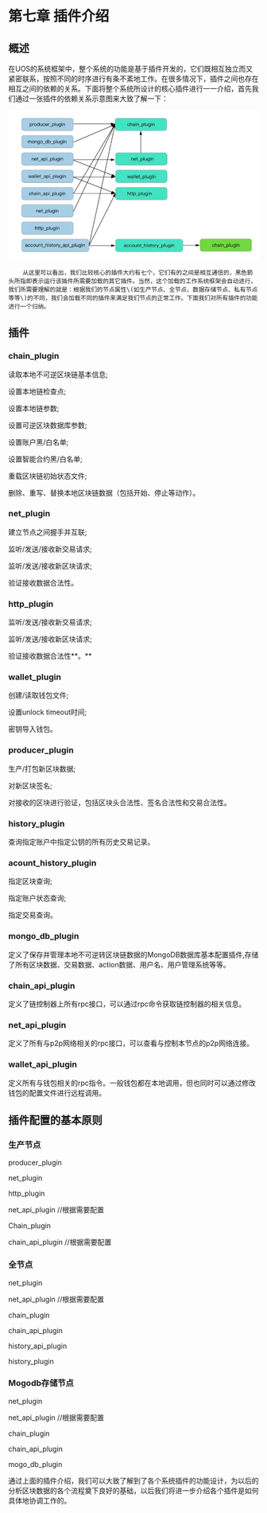 # 第七章 插件介绍

## 概述

在UOS的系统框架中，整个系统的功能是基于插件开发的，它们既相互独立而又紧密联系，按照不同的时序进行有条不紊地工作。在很多情况下，插件之间也存在相互之间的依赖的关系。下面将整个系统所设计的核心插件进行一一介绍，首先我们通过一张插件的依赖关系示意图来大致了解一下：

![&#x63D2;&#x4EF6;](.gitbook/assets/plugins.png)

        从这里可以看出，我们比较核心的插件大约有七个，它们有的之间是相互通信的，黑色箭头所指即表示运行该插件所需要加载的其它插件。当然，这个加载的工作系统框架会自动进行，我们所需要理解的就是：根据我们的节点属性\(如生产节点、全节点、数据存储节点、私有节点等等\)的不同，我们会加载不同的插件来满足我们节点的正常工作。下面我们对所有插件的功能进行一个归纳。

## 插件

### **chain\_plugin**

读取本地不可逆区块链基本信息;

设置本地链检查点;

设置本地链参数;

设置可逆区块数据库参数;

设置账户黑/白名单;

设置智能合约黑/白名单;

重载区块链初始状态文件;

删除、重写、替换本地区块链数据（包括开始、停止等动作）。

### **net\_plugin**

建立节点之间握手并互联;

监听/发送/接收新交易请求;

监听/发送/接收新区块请求;

验证接收数据合法性。

### **http\_plugin**

监听/发送/接收新交易请求;

监听/发送/接收新区块请求;

验证接收数据合法性**。**

### **wallet\_plugin**

创建/读取钱包文件;

设置unlock timeout时间;

密钥导入钱包。

### **producer\_plugin**

生产/打包新区块数据;

对新区块签名;

对接收的区块进行验证，包括区块头合法性、签名合法性和交易合法性。

### **history\_plugin**

查询指定账户中指定公钥的所有历史交易记录。

### **acount\_history\_plugin**

指定区块查询;

指定账户状态查询;

指定交易查询。

### **mongo\_db\_plugin**

定义了保存并管理本地不可逆转区块链数据的MongoDB数据库基本配置插件,存储了所有区块数据、交易数据、action数据、用户名、用户管理系统等等。

### **chain\_api\_plugin**

定义了链控制器上所有rpc接口，可以通过rpc命令获取链控制器的相关信息。

### **net\_api\_plugin**

定义了所有与p2p网络相关的rpc接口，可以查看与控制本节点的p2p网络连接。

### **wallet\_api\_plugin**

定义所有与钱包相关的rpc指令。一般钱包都在本地调用，但也同时可以通过修改钱包的配置文件进行远程调用。

## **插件配置的基本原则**

### 生产节点

producer\_plugin

net\_plugin

http\_plugin

net\_api\_plugin           //根据需要配置

Chain\_plugin

chain\_api\_plugin     //根据需要配置

### 全节点

net\_plugin

net\_api\_plugin           //根据需要配置

chain\_plugin

chain\_api\_plugin

history\_api\_plugin

history\_plugin

### Mogodb存储节点

net\_plugin

net\_api\_plugin           //根据需要配置

chain\_plugin

chain\_api\_plugin

mogo\_db\_plugin

通过上面的插件介绍，我们可以大致了解到了各个系统插件的功能设计，为以后的分析区块数据的各个流程奠下良好的基础，以后我们将进一步介绍各个插件是如何具体地协调工作的。

